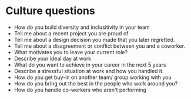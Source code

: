 # Culture questions

* How do you build diversity and inclusitivity in your team
* Tell me about a recent project you are proud of
* Tell me about a design decision you made that you later regretted.
* Tell me about a disagreement or conflict between you and a coworker.
* What motivates you to leave your current role?
* Describe your ideal day at work
* What do you want to achieve in your career in the next 5 years
* Describe a stressful situation at work and how you handled it.
* How do you get buy-in on another team/ group working with you
* How do you bring out the best in the people who work around you?
* How do you handle co-workers who aren't performing